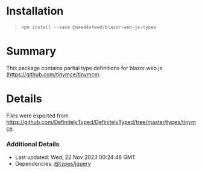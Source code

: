 # Installation
> `npm install --save @need4steed/blazor-web-js-types`

# Summary
This package contains partial type definitions for blazor.web.js (https://github.com/tinymce/tinymce).

# Details
Files were exported from https://github.com/DefinitelyTyped/DefinitelyTyped/tree/master/types/tinymce.

### Additional Details
 * Last updated: Wed, 22 Nov 2023 00:24:48 GMT
 * Dependencies: [@types/jquery](https://npmjs.com/package/@types/jquery)


